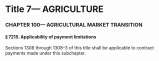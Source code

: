 
# Title 7— AGRICULTURE
### CHAPTER 100— AGRICULTURAL MARKET TRANSITION
#### § 7215. Applicability of payment limitations

Sections 1308 through 1308–3 of this title shall be applicable to contract payments made under this subchapter.
